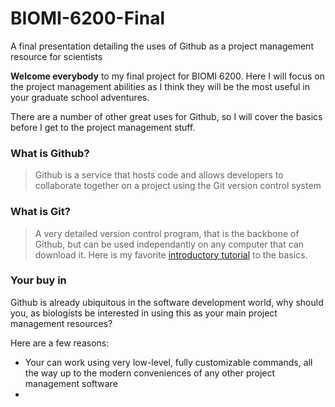 # BIOMI-6200-Final
A final presentation detailing the uses of Github as a project management resource for scientists

**Welcome everybody** to my final project for BIOMI 6200. Here I will focus on the project management abilities as I think they will be the most useful in your graduate school adventures. 

There are a number of other great uses for Github, so I will cover the basics before I get to the project management stuff. 

### What is Github?

> Github is a service that hosts code and allows developers to collaborate together on a project using the Git version control system

### What is Git?

> A very detailed version control program, that is the backbone of Github, but can be used independantly on any computer that can download it. Here is my favorite [introductory tutorial](https://git-scm.com/docs/gittutorial) to the basics.

### Your buy in

Github is already ubiquitous in the software development world, why should you, as biologists be interested in using this as your main project management resources?

Here are a few reasons:
* Your can work using very low-level, fully customizable commands, all the way up to the modern conveniences of any other project management software
* 
